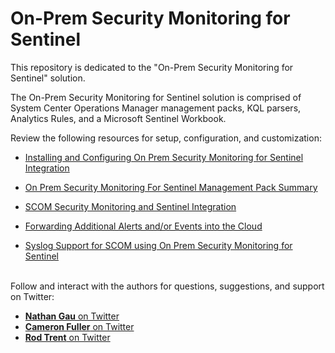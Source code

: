 # On-Prem Security Monitoring for Sentinel

This repository is dedicated to the "On-Prem Security Monitoring for Sentinel" solution.

The On-Prem Security Monitoring for Sentinel solution is comprised of System Center Operations Manager management packs, KQL parsers, Analytics Rules, and a Microsoft Sentinel Workbook.

Review the following resources for setup, configuration, and customization:

* <a href="https://cda.ms/2Yv" target="_blank">Installing and Configuring On Prem Security Monitoring for Sentinel Integration</a><br>

* <a href="https://cda.ms/2Yw" target="_blank">On Prem Security Monitoring For Sentinel Management Pack Summary</a><br>

* <a href="https://cda.ms/2YB" target="_blank">SCOM Security Monitoring and Sentinel Integration</a><br>

* <a href="https://cda.ms/2YL" target="_blank">Forwarding Additional Alerts and/or Events into the Cloud</a><br>

* <a href="https://cda.ms/2YQ" target="_blank">Syslog Support for SCOM using On Prem Security Monitoring for Sentinel</a><br>

<br>Follow and interact with the authors for questions, suggestions, and support on Twitter:

* <a href="https://cda.ms/2YZ" target="_blank"><b>Nathan Gau</b> on Twitter</a><br>
* <a href="https://cda.ms/2Z0" target="_blank"><b>Cameron Fuller</b> on Twitter</a><br>
* <a href="https://cda.ms/2Z1" target="_blank"><b>Rod Trent</b> on Twitter</a><br>
